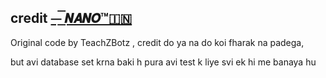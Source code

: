 ## credit [ ⏤͟͞ 𝙉𝘼𝙉𝙊™🇮🇳](t.me.GenVNano)

Original code by TeachZBotz , credit do ya na do koi fharak na padega,

but avi database set krna baki h pura avi test k liye svi ek hi me banaya hu
